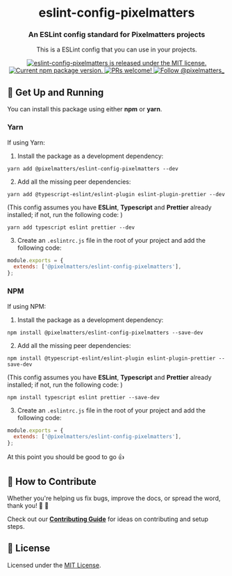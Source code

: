 <h1 align="center">
  eslint-config-pixelmatters
</h1>

<h3 align="center">
  An ESLint config standard for Pixelmatters projects
</h3>

<p align="center">
This is a ESLint config that you can use in your projects.
</p>

<p align="center">
  <a href="https://github.com/Pixelmatters/eslint-config-pixelmatters/blob/master/LICENSE">
    <img src="https://img.shields.io/badge/license-MIT-blue.svg" alt="eslint-config-pixelmatters is released under the MIT license." />
  </a>
  <a href="https://www.npmjs.com/package/@pixelmatters/eslint-config-pixelmatters">
    <img src="https://img.shields.io/npm/v/@pixelmatters/eslint-config-pixelmatters.svg" alt="Current npm package version." />
  </a>
  <a href="https://github.com/Pixelmatters/eslint-config-pixelmatters/blob/master/CONTRIBUTING.md">
    <img src="https://img.shields.io/badge/PRs-welcome-brightgreen.svg" alt="PRs welcome!" />
  </a>
  <a href="https://twitter.com/intent/follow?screen_name=pixelmatters_">
    <img src="https://img.shields.io/twitter/follow/pixelmatters_.svg?label=Follow%20@pixelmatters_" alt="Follow @pixelmatters_" />
  </a>
</p>

## 🚀 Get Up and Running

You can install this package using either **npm** or **yarn**.

### **Yarn**

If using Yarn:

1. Install the package as a development dependency:

```shell
yarn add @pixelmatters/eslint-config-pixelmatters --dev
```

2. Add all the missing peer dependencies:

```shell
yarn add @typescript-eslint/eslint-plugin eslint-plugin-prettier --dev
```

(This config assumes you have **ESLint**, **Typescript** and **Prettier** already installed; if not, run the following code: )

``` shell
yarn add typescript eslint prettier --dev
```

3. Create an `.eslintrc.js`  file in the root of your project and add the following code:

``` js
module.exports = {
  extends: ['@pixelmatters/eslint-config-pixelmatters'],
};
```

### **NPM**

If using NPM:

1. Install the package as a development dependency:

```shell
npm install @pixelmatters/eslint-config-pixelmatters --save-dev
```

2. Add all the missing peer dependencies:

```shell
npm install @typescript-eslint/eslint-plugin eslint-plugin-prettier --save-dev
```

(This config assumes you have **ESLint**, **Typescript** and **Prettier** already installed; if not, run the following code: )

``` shell
npm install typescript eslint prettier --save-dev
```

3. Create an `.eslintrc.js`  file in the root of your project and add the following code:

``` js
module.exports = {
  extends: ['@pixelmatters/eslint-config-pixelmatters'],
};
```

At this point you should be good to go 👍

## 🤝 How to Contribute

Whether you're helping us fix bugs, improve the docs, or spread the word, thank you! 💪 🧡

Check out our [**Contributing Guide**](https://github.com/Pixelmatters/eslint-config-pixelmatters/blob/master/CONTRIBUTING.md) for ideas on contributing and setup steps.

## :memo: License

Licensed under the [MIT License](./LICENSE).